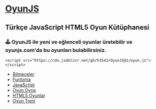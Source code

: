 # [OyunJS](https://oyunjs.com/)
## Türkçe JavaScript HTML5 Oyun Kütüphanesi
### 🕹️ OyunJS ile yeni ve eğlenceli oyunlar üretebilir ve oyunjs.com'da bu oyunları bulabilirsiniz.

```
<script src="https://cdn.jsdelivr.net/gh/h3543/OyunJS@1/oyun.js"></script>
```

- [Bilmeceler](https://bilbul.net/)
- [Funtoma](https://funtoma.com/)
- [JavaScript](https://js.web.tr/)
- [Oyun Oyna](https://teleoyun.com/)
- [HTML5 Oyunlar](https://html5oyun.com)
- [Oyun Treni](https://oyuntreni.com/Games)
